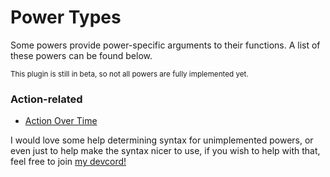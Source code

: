 # Power Types

Some powers provide power-specific arguments to their functions. A list of these powers can be found below.

<sub>This plugin is still in beta, so not all powers are fully implemented yet.</sub>

### Action-related
* [Action Over Time](power_types/action_over_time.md)

I would love some help determining syntax for unimplemented powers, or even just to help make the syntax nicer to use, if you wish to help with that, feel free to join [my devcord!](https://discord.gg/6svJSpF4m8)
